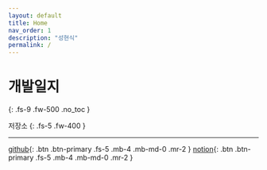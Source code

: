 ```yaml
---
layout: default
title: Home
nav_order: 1
description: "성현식"
permalink: /
---
```


# 개발일지
{: .fs-9 .fw-500 .no_toc }

저장소
{: .fs-5 .fw-400 }

---

[github][github]{: .btn .btn-primary .fs-5 .mb-4 .mb-md-0 .mr-2 }
[notion][notion]{: .btn .btn-primary .fs-5 .mb-4 .mb-md-0 .mr-2 }

[github]: https://github.com/hyunsik96
[notion]: https://hvvnsk.notion.site/8acdb623f64a46e9a1f16c48d849fab7?v=8c9d3e2fdcd3452bbcb36b317151214f